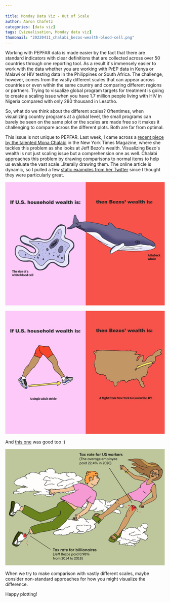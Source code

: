 ```yaml
---

title: Monday Data Viz - Out of Scale
author: Aaron Chafetz
categories: [data viz]
tags: [vizualisation, Monday data viz]
thumbnail: "20220411_chalabi_bezos-wealth-blood-cell.png"
---
```


Working with PEPFAR data is made easier by the fact that there are standard indicators with clear definitions that are collected across over 50 countries through one reporting tool. As a result it's immensely easier to work with the data whether you are working with PrEP data in Kenya or Malawi or HIV testing data in the Philippines or South Africa. The challenge, however, comes from the vastly different scales that can appear across countries or even within the same country and comparing different regions or partners. Trying to visualize global program targets for treatment is going to create a scaling issue when you have 1.7 million people living with HIV in Nigeria compared with only 280 thousand in Lesotho.

So, what do we think about the different scales? Oftentimes, when visualizing country programs at a global level, the small programs can barely be seen on the same plot or the scales are made free so it makes it challenging to compare across the different plots. Both are far from optimal.

This issue is not unique to PEPFAR. Last week, I came across a [recent piece by the talented Mona Chalabi](https://www.nytimes.com/interactive/2022/04/07/magazine/jeff-bezos-net-worth.html) in the New York Times Magazine, where she tackles this problem as she looks at Jeff Bezo's wealth. Visualizing Bezo's wealth is not just scaling issue but a comprehension one as well. Chalabi approaches this problem by drawing comparisons to normal items to help us evaluate the vast scale...literally drawing them. The online article is dynamic, so I pulled a few [static examples from her Twitter](https://twitter.com/MonaChalabi/status/1512113987441377287?s=20&t=lJ26SZEdffbi1CYWtAcKdA) since I thought they were particularly great. 

![HH wealth as blood cell, Bezos as a whale](/assets/images/posts/20220411_chalabi_bezos-wealth-blood-cell.png)
 
![HH wealth as a single walking stride, Bezos is a NY flight to KY](/assets/images/posts/20220411_chalabi_bezos-wealth-stride.png)

And [this one](https://twitter.com/MonaChalabi/status/1512422372317569024?s=20&t=lJ26SZEdffbi1CYWtAcKdA) was good too :)

![HH taxes as a human leg, Bezos as a foot](/assets/images/posts/20220411_chalabi_bezos-wealth-tax.png)

When we try to make comparison with vastly different scales, maybe consider non-standard approaches for how you might visualize the difference.

Happy plotting!